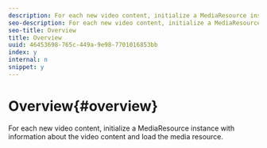```yaml
---
description: For each new video content, initialize a MediaResource instance with information about the video content and load the media resource.
seo-description: For each new video content, initialize a MediaResource instance with information about the video content and load the media resource.
seo-title: Overview
title: Overview
uuid: 46453698-765c-449a-9e98-7701016853bb
index: y
internal: n
snippet: y
---
```


# Overview{#overview}

For each new video content, initialize a MediaResource instance with information about the video content and load the media resource.

